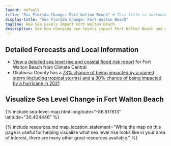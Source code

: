 ```yaml
---
layout: default
title: "Sea Florida Change: Fort Walton Beach" # This title is surrounded by quotation marks as it contains a colon.
display-title: "Sea Florida Change: Fort Walton Beach"
tagline: How Sea Levels Impact Fort Walton Beach
description: See how changing sea levels impact Fort Walton Beach and what its future holds.
---
```


## Detailed Forecasts and Local Information

 - [View a detailed sea level rise and coastal flood risk report](/downloads/fort-walton-beach/local-report-from-climate-central.pdf) for Fort Walton Beach from Climate Central
  - Okaloosa County has a [73% chance of being impacted by a named storm (including tropical storms) and a 30% chance of being impacted by a hurricane in 2021](https://tropical.colostate.edu/resources.html)

## Visualize Sea Level Change in Fort Walton Beach

{% include sea-level-map.html longitude="-86.617813" latitude="30.404446" %}

{% include resources.md map_location_statement="While the map on this page is useful for helping visualize what sea level rise looks like in your area of interest, there are many other great resources available." %}